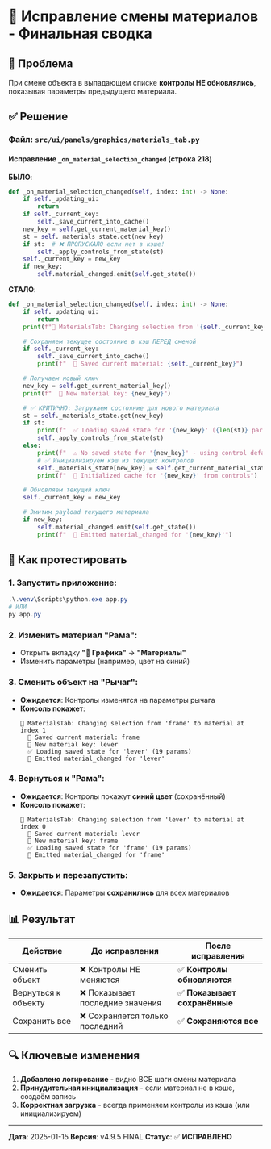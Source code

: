 # 🔧 Исправление смены материалов - Финальная сводка

## 🎯 Проблема

При смене объекта в выпадающем списке **контролы НЕ обновлялись**, показывая параметры предыдущего материала.

## ✅ Решение

### Файл: `src/ui/panels/graphics/materials_tab.py`

#### Исправление `_on_material_selection_changed` (строка 218)

**БЫЛО**:
```python
def _on_material_selection_changed(self, index: int) -> None:
    if self._updating_ui:
        return
    if self._current_key:
        self._save_current_into_cache()
    new_key = self.get_current_material_key()
    st = self._materials_state.get(new_key)
    if st:  # ❌ ПРОПУСКАЛО если нет в кэше!
        self._apply_controls_from_state(st)
    self._current_key = new_key
    if new_key:
        self.material_changed.emit(self.get_state())
```

**СТАЛО**:
```python
def _on_material_selection_changed(self, index: int) -> None:
    if self._updating_ui:
        return
    print(f"🔄 MaterialsTab: Changing selection from '{self._current_key}' to material at index {index}")

    # Сохраняем текущее состояние в кэш ПЕРЕД сменой
    if self._current_key:
        self._save_current_into_cache()
        print(f"  💾 Saved current material: {self._current_key}")

    # Получаем новый ключ
    new_key = self.get_current_material_key()
    print(f"  🔑 New material key: {new_key}")

    # ✅ КРИТИЧНО: Загружаем состояние для нового материала
    st = self._materials_state.get(new_key)
    if st:
        print(f"  ✅ Loading saved state for '{new_key}' ({len(st)} params)")
        self._apply_controls_from_state(st)
    else:
        print(f"  ⚠️ No saved state for '{new_key}' - using control defaults")
        # ✅ Инициализируем кэш из текущих контролов
        self._materials_state[new_key] = self.get_current_material_state()
        print(f"  📝 Initialized cache for '{new_key}' from controls")

    # Обновляем текущий ключ
    self._current_key = new_key

    # Эмитим payload текущего материала
    if new_key:
        self.material_changed.emit(self.get_state())
        print(f"  📡 Emitted material_changed for '{new_key}'")
```

## 🧪 Как протестировать

### 1. Запустить приложение:
```powershell
.\.venv\Scripts\python.exe app.py
# ИЛИ
py app.py
```

### 2. Изменить материал "Рама":
- Открыть вкладку **"🎨 Графика"** → **"Материалы"**
- Изменить параметры (например, цвет на синий)

### 3. Сменить объект на "Рычаг":
- **Ожидается**: Контролы изменятся на параметры рычага
- **Консоль покажет**:
  ```
  🔄 MaterialsTab: Changing selection from 'frame' to material at index 1
    💾 Saved current material: frame
    🔑 New material key: lever
    ✅ Loading saved state for 'lever' (19 params)
    📡 Emitted material_changed for 'lever'
  ```

### 4. Вернуться к "Рама":
- **Ожидается**: Контролы покажут **синий цвет** (сохранённый)
- **Консоль покажет**:
  ```
  🔄 MaterialsTab: Changing selection from 'lever' to material at index 0
    💾 Saved current material: lever
    🔑 New material key: frame
    ✅ Loading saved state for 'frame' (19 params)
    📡 Emitted material_changed for 'frame'
  ```

### 5. Закрыть и перезапустить:
- **Ожидается**: Параметры **сохранились** для всех материалов

## 📊 Результат

| Действие | До исправления | После исправления |
|----------|---------------|-------------------|
| Сменить объект | ❌ Контролы НЕ меняются | ✅ **Контролы обновляются** |
| Вернуться к объекту | ❌ Показывает последние значения | ✅ **Показывает сохранённые** |
| Сохранить все | ❌ Сохраняется только последний | ✅ **Сохраняются все** |

## 🔍 Ключевые изменения

1. **Добавлено логирование** - видно ВСЕ шаги смены материала
2. **Принудительная инициализация** - если материал не в кэше, создаём запись
3. **Корректная загрузка** - всегда применяем контролы из кэша (или инициализируем)

---

**Дата**: 2025-01-15
**Версия**: v4.9.5 FINAL
**Статус**: ✅ **ИСПРАВЛЕНО**
